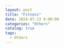 ```yaml
---
layout: post
title: "Fitness"
date: 2024-07-13 9:00:00
categories: "Others"
catalog: true
tags:
  - Others
---
```


